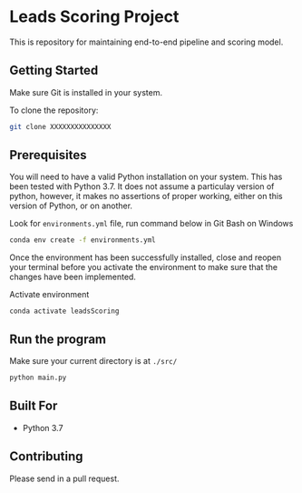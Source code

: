 # Leads Scoring Project

This is repository for maintaining end-to-end pipeline and scoring model.

## Getting Started

Make sure Git is installed in your system.

To clone the repository:

```bash
git clone XXXXXXXXXXXXXXX
```

## Prerequisites

You will need to have a valid Python installation on your system. This has been tested with Python 3.7. It does not assume a particulay version of python, however, it makes no assertions of proper working, either on this version of Python, or on another. 

Look for `environments.yml` file, run command below in Git Bash on Windows

```bash
conda env create -f environments.yml
```

Once the environment has been successfully installed, close and reopen your terminal before you activate the environment to make sure that the changes have been implemented.

Activate environment
```
conda activate leadsScoring
```

## Run the program

Make sure your current directory is at `./src/`

```bash
python main.py
```

## Built For

 - Python 3.7

## Contributing

Please send in a pull request.